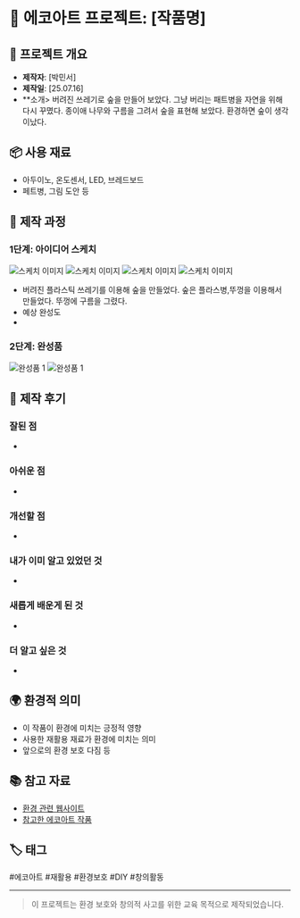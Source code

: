 # 🌱 에코아트 프로젝트: [작품명]

## 📖 프로젝트 개요
- **제작자**: [박민서]
- **제작일**: [25.07.16]
- **소개> 버려진 쓰레기로 숲을 만들어 보았다. 그냥 버리는 패트병을 자연을 위해 다시 꾸몄다. 종이애 나무와 구름을 그려서 숲을 표현해 보았다. 환경하면 숲이 생각이났다. 

## 📦 사용 재료
- 아두이노, 온도센서, LED, 브레드보드
- 페트병, 그림 도안 등

## 🔧 제작 과정

### 1단계: 아이디어 스케치
![스케치 이미지](1.jpeg)
![스케치 이미지](2.jpeg)
![스케치 이미지](3.jpeg)
![스케치 이미지](4.jpeg)
- 버려진 플라스틱 쓰레기를 이용해 숲을 만들었다. 숲은 플라스병,뚜껑을 이용해서 만들었다. 뚜껑에 구름을 그렸다. 
- 예상 완성도
- 

### 2단계: 완성품
![완성품 1](6.jpeg)
![완성품 1](7.jpeg)

## 💭 제작 후기
### 잘된 점
- 

### 아쉬운 점
- 

### 개선할 점
- 

### 내가 이미 알고 있었던 것
- 

### 새롭게 배운게 된 것
- 

### 더 알고 싶은 것
- 

## 🌍 환경적 의미
- 이 작품이 환경에 미치는 긍정적 영향
- 사용한 재활용 재료가 환경에 미치는 의미
- 앞으로의 환경 보호 다짐 등

## 📚 참고 자료
- [환경 관련 웹사이트](링크)
- [참고한 에코아트 작품](링크)

## 🏷️ 태그
#에코아트 #재활용 #환경보호 #DIY #창의활동

---

> 이 프로젝트는 환경 보호와 창의적 사고를 위한 교육 목적으로 제작되었습니다.
